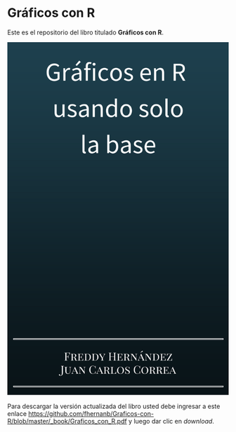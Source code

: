 # Gráficos con R

Este es el repositorio del libro titulado __Gráficos con R__.

![alt text](images/portada.png)

Para descargar la versión actualizada del libro usted debe ingresar a este enlace https://github.com/fhernanb/Graficos-con-R/blob/master/_book/Graficos_con_R.pdf y luego dar clic en _download_.
